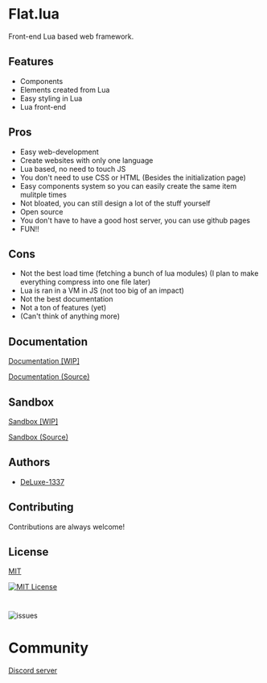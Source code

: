
# Flat.lua

Front-end Lua based web framework.

## Features
- Components
- Elements created from Lua
- Easy styling in Lua
- Lua front-end

## Pros
- Easy web-development
- Create websites with only one language
- Lua based, no need to touch JS
- You don't need to use CSS or HTML (Besides the initialization page)
- Easy components system so you can easily create the same item mulitple times
- Not bloated, you can still design a lot of the stuff yourself
- Open source
- You don't have to have a good host server, you can use github pages
- FUN!!

## Cons
- Not the best load time (fetching a bunch of lua modules) (I plan to make everything compress into one file later)
- Lua is ran in a VM in JS (not too big of an impact)
- Not the best documentation
- Not a ton of features (yet)
- (Can't think of anything more)


## Documentation

[Documentation [WIP]](https://deluxe-1337.github.io/FlatLuaDocumentationWebsite/)

[Documentation (Source)](https://github.com/DeLuxe-1337/FlatLuaDocumentationWebsite/)

## Sandbox

[Sandbox [WIP]](https://deluxe-1337.github.io/flat-web-sandbox/)

[Sandbox (Source)](https://github.com/DeLuxe-1337/flat-web-sandbox/)

## Authors

- [DeLuxe-1337](https://github.com/DeLuxe-1337)


## Contributing

Contributions are always welcome!


## License

[MIT](https://choosealicense.com/licenses/mit/)

[![MIT License](https://img.shields.io/badge/License-MIT-green.svg)](https://choosealicense.com/licenses/mit/)

#

![issues](https://img.shields.io/github/issues/DeLuxe-1337/flat.lua)

# Community
[Discord server](https://discord.gg/hUkfRWcdgc)
